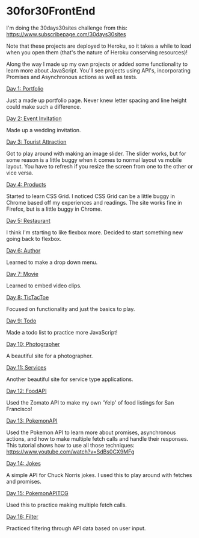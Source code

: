 # 30for30FrontEnd

I'm doing the 30days30sites challenge from this: https://www.subscribepage.com/30days30sites

Note that these projects are deployed to Heroku, so it takes a while to load when you open them (that's the nature of Heroku conserving resources)!

Along the way I made up my own projects or added some functionality to learn more about JavaScript.  You'll see projects using API's, incorporating Promises and Asynchronous actions as well as tests.

[Day 1: Portfolio](https://desolate-tor-91462.herokuapp.com/)

Just a made up portfolio page.  Never knew letter spacing and line height could make such a difference.

[Day 2: Event Invitation](https://thawing-headland-76532.herokuapp.com/)

Made up a wedding invitation.

[Day 3: Tourist Attraction](https://pacific-bayou-48745.herokuapp.com/)

Got to play around with making an image slider.  The slider works,
but for some reason is a little buggy when it comes to normal layout vs mobile layout.  You have to refresh if you resize the screen from one to the other or vice versa.

[Day 4: Products](https://tranquil-crag-77456.herokuapp.com/)

Started to learn CSS Grid.  I noticed CSS Grid can be a little buggy in Chrome based off my experiences and readings.  The site works fine in Firefox, but is a little buggy in Chrome.

[Day 5: Restaurant](https://thawing-plateau-40704.herokuapp.com/)

I think I'm starting to like flexbox more.  Decided to start something new going back to flexbox.

[Day 6: Author](https://secure-plateau-31217.herokuapp.com/)

Learned to make a drop down menu.

[Day 7: Movie](https://warm-fortress-43025.herokuapp.com/)

Learned to embed video clips.

[Day 8: TicTacToe](https://salty-inlet-59965.herokuapp.com/)

Focused on functionality and just the basics to play.

[Day 9: Todo](https://desolate-river-50809.herokuapp.com/)

Made a todo list to practice more JavaScript!

[Day 10: Photographer](https://agile-reaches-84934.herokuapp.com/)

A beautiful site for a photographer.

[Day 11: Services](https://fierce-hollows-50893.herokuapp.com/)

Another beautiful site for service type applications.

[Day 12: FoodAPI](https://fathomless-earth-74107.herokuapp.com/)

Used the Zomato API to make my own 'Yelp' of food listings for San Francisco!

[Day 13: PokemonAPI](https://radiant-waters-39870.herokuapp.com/)

Used the Pokemon API to learn more about promises, asynchronous actions, and how to make multiple fetch calls and handle their responses.  This tutorial shows how to use all those techniques:
https://www.youtube.com/watch?v=SdBs0CX9MFg

[Day 14: Jokes](https://fierce-shelf-88227.herokuapp.com/)

A simple API for Chuck Norris jokes.  I used this to play around with fetches and promises.

[Day 15: PokemonAPITCG](https://stark-eyrie-30279.herokuapp.com/)

Used this to practice making multiple fetch calls.

[Day 16: Filter](https://infinite-garden-17328.herokuapp.com/)

Practiced filtering through API data based on user input.
